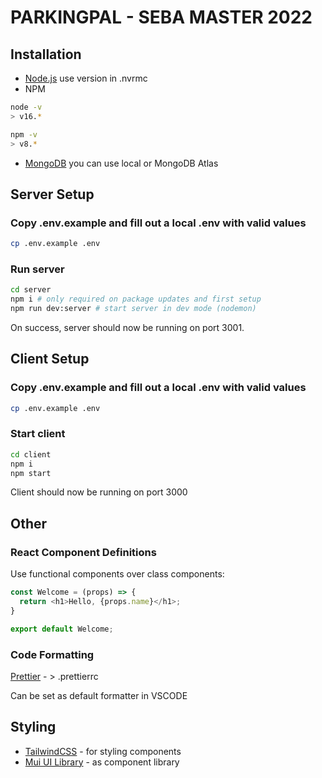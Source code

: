 # PARKINGPAL - SEBA MASTER 2022
## Installation

- [Node.js](https://nodejs.org/) use version in .nvrmc
- NPM

```sh
node -v
> v16.*

npm -v
> v8.*
```

- [MongoDB](https://mongodb.com/) you can use local or MongoDB Atlas


## Server Setup
### Copy .env.example and fill out a local .env with valid values
```sh
cp .env.example .env  
```
### Run server

```sh
cd server 
npm i # only required on package updates and first setup
npm run dev:server # start server in dev mode (nodemon)
```

On success, server should now be running on port 3001.

## Client Setup
### Copy .env.example and fill out a local .env with valid values
```sh
cp .env.example .env  
```
### Start client

```sh
cd client 
npm i
npm start
```

Client should now be running on port 3000

## Other
### React Component Definitions

Use functional components over class components:

```javascript
const Welcome = (props) => { 
  return <h1>Hello, {props.name}</h1>; 
}

export default Welcome;
```
### Code Formatting

[Prettier](https://prettier.io/docs/en/options.html) - > .prettierrc
 
Can be set as default formatter in VSCODE
## Styling

- [TailwindCSS](https://tailwindcss.com/) - for styling components
- [Mui UI Library](https://mui.com/) - as component library



